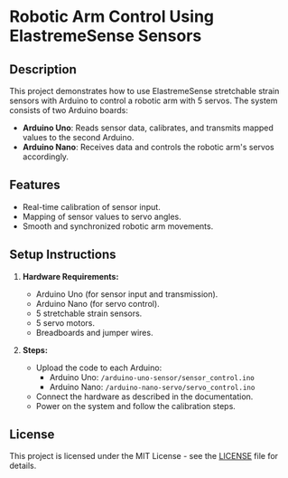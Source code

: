 # Robotic Arm Control Using ElastremeSense Sensors

## Description
This project demonstrates how to use ElastremeSense stretchable strain sensors with Arduino to control a robotic arm with 5 servos. The system consists of two Arduino boards:
- **Arduino Uno**: Reads sensor data, calibrates, and transmits mapped values to the second Arduino.
- **Arduino Nano**: Receives data and controls the robotic arm's servos accordingly.

## Features
- Real-time calibration of sensor input.
- Mapping of sensor values to servo angles.
- Smooth and synchronized robotic arm movements.

## Setup Instructions
1. **Hardware Requirements:**
   - Arduino Uno (for sensor input and transmission).
   - Arduino Nano (for servo control).
   - 5 stretchable strain sensors.
   - 5 servo motors.
   - Breadboards and jumper wires.

2. **Steps:**
   - Upload the code to each Arduino:
     - Arduino Uno: `/arduino-uno-sensor/sensor_control.ino`
     - Arduino Nano: `/arduino-nano-servo/servo_control.ino`
   - Connect the hardware as described in the documentation.
   - Power on the system and follow the calibration steps.

## License
This project is licensed under the MIT License - see the [LICENSE](LICENSE) file for details.
